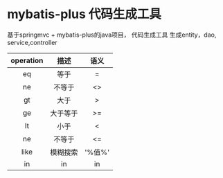 # mybatis-plus 代码生成工具

基于springmvc + mybatis-plus的java项目， 代码生成工具
生成entity，dao, service,controller  




|operation| 描述| 语义| 
|:----: | :----: | :----:| 
| eq  | 等于 | = |
| ne  | 不等于 | <> |
| gt  | 大于 | > |
| ge  | 大于等于 | >= |
| lt  | 小于 | < |
| ne  | 不等于 | <= |
| like| 模糊搜索 | '%值%' |
| in  | in | in |
